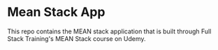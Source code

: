 # Mean Stack App

This repo contains the MEAN stack application that is built through Full Stack Training's MEAN Stack course on Udemy.
